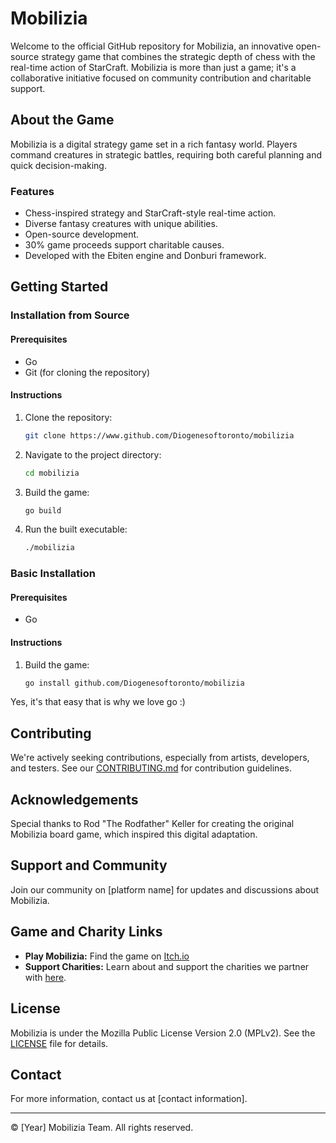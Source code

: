 # Mobilizia

Welcome to the official GitHub repository for Mobilizia, an innovative
open-source strategy game that combines the strategic depth of chess with the
real-time action of StarCraft. Mobilizia is more than just a game; it's a
collaborative initiative focused on community contribution and charitable
support.

## About the Game

Mobilizia is a digital strategy game set in a rich fantasy world. Players
command creatures in strategic battles, requiring both careful planning and
quick decision-making.

### Features

- Chess-inspired strategy and StarCraft-style real-time action.
- Diverse fantasy creatures with unique abilities.
- Open-source development.
- 30% game proceeds support charitable causes.
- Developed with the Ebiten engine and Donburi framework.

## Getting Started

### Installation from Source

#### Prerequisites

- Go
- Git (for cloning the repository)

#### Instructions

1. Clone the repository:
   ```bash
   git clone https://www.github.com/Diogenesoftoronto/mobilizia
   ```
2. Navigate to the project directory:
   ```bash
   cd mobilizia
   ```
3. Build the game:
   ```bash
   go build
   ```
4. Run the built executable:
   ```bash
   ./mobilizia
   ```

### Basic Installation 

#### Prerequisites

- Go

#### Instructions

1. Build the game:
   ```bash
   go install github.com/Diogenesoftoronto/mobilizia
    ```
Yes, it's that easy that is why we love go :)

## Contributing

We're actively seeking contributions, especially from artists, developers, and
testers. See our [CONTRIBUTING.md](CONTRIBUTING.md) for contribution guidelines.

## Acknowledgements

Special thanks to Rod "The Rodfather" Keller for creating the original Mobilizia
board game, which inspired this digital adaptation.

## Support and Community

Join our community on [platform name] for updates and discussions about
Mobilizia.

## Game and Charity Links

- **Play Mobilizia:** Find the game on [Itch.io](https://itch.io/game/mobilizia)
- **Support Charities:** Learn about and support the charities we partner with
  [here](https://charity-link.com/mobilizia).

## License

Mobilizia is under the Mozilla Public License Version 2.0 (MPLv2). See the
[LICENSE](LICENSE) file for details.

## Contact

For more information, contact us at [contact information].

---

© [Year] Mobilizia Team. All rights reserved.

